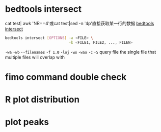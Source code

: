 # bedtools intersect
cat test| awk 'NR==4'或cat test|sed -n '4p'直接获取某一行的数据
[bedtools intersect](https://bedtools.readthedocs.io/en/latest/content/tools/intersect.html)
```bash
bedtools intersect [OPTIONS] -a <FILE> \
                             -b <FILE1, FILE2, ..., FILEN>
```
`-wa` `-wb`
`--filenames`
`-f 1.0`
`-loj`
`-wo`
`-wao`
`-c`
`-S`
query file the single file that multiple files will overlap with
# fimo command double check
# R plot distribution
# plot peaks
<!--stackedit_data:
eyJoaXN0b3J5IjpbLTEwNjc3ODA3ODEsMTM5Mzk0NTM3NSwtMT
E0OTEyMDAzNywxMzYzMjA1Mzk3LC02MjU3MzkxNzAsMTIwNjE0
MjUzMiwtNTU0Nzc3NTYxLDE4Njk3MjU4MzEsMTg2MTYyMjQ2My
wxMjEwNjgxNjMxLC0xNTE5OTg3NjQyXX0=
-->
